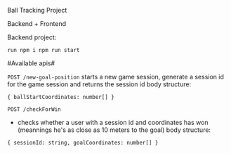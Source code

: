 Ball Tracking Project

Backend + Frontend

Backend project:

`
run
npm i
npm run start
`

#Available apis#

`POST /new-goal-position` 
starts a new game session, generate a session id for the game session and returns the session id
body structure:

`
{
  ballStartCoordinates: number[]
}
`

`POST /checkForWin` 
- checks whether a user with a session id and coordinates has won (meannings he's as close as 10 meters to the goal)
body structure:

`
{
  sessionId: string,
  goalCoordinates: number[]
}
`
